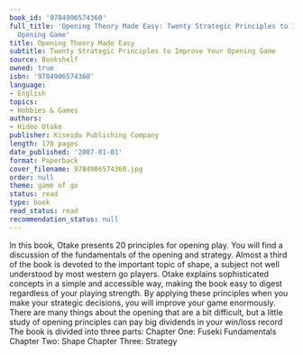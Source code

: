 ```yaml
---
book_id: '9784906574360'
full_title: 'Opening Theory Made Easy: Twenty Strategic Principles to Improve Your
  Opening Game'
title: Opening Theory Made Easy
subtitle: Twenty Strategic Principles to Improve Your Opening Game
source: Bookshelf
owned: true
isbn: '9784906574360'
language:
- English
topics:
- Hobbies & Games
authors:
- Hideo Otake
publisher: Kiseido Publishing Company
length: 170 pages
date_published: '2007-01-01'
format: Paperback
cover_filename: 9784906574360.jpg
order: null
theme: game of go
status: read
type: book
read_status: read
recommendation_status: null
---
```

In this book, Otake presents 20 principles for opening play. You will find a discussion of the fundamentals of the opening and strategy. Almost a third of the book is devoted to the important topic of shape, a subject not well understood by most western go players. Otake explains sophisticated concepts in a simple and accessible way, making the book easy to digest regardless of your playing strength. By applying these principles when you make your strategic decisions, you will improve your game enormously. There are many things about the opening that are a bit difficult, but a little study of opening principles can pay big dividends in your win/loss record The book is divided into three parts: Chapter One: Fuseki Fundamentals Chapter Two: Shape Chapter Three: Strategy
